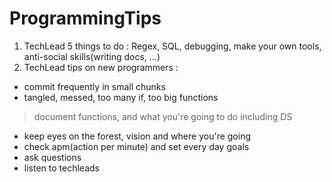 # ProgrammingTips

1. TechLead 5 things to do : Regex, SQL, debugging, make your own tools, anti-social skills(writing docs, ...)
2. TechLead tips on new programmers : 
* commit frequently in small chunks
* tangled, messed, too many if, too big functions
> document functions, and what you're going to do including DS
* keep eyes on the forest, vision and where you're going
* check apm(action per minute) and set every day goals
* ask questions
* listen to techleads
